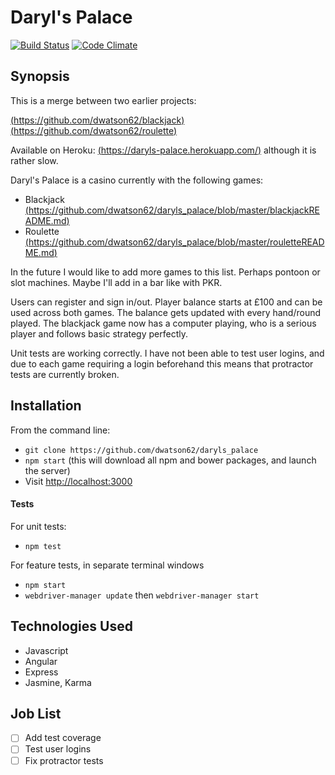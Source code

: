 Daryl's Palace
=======================

[![Build Status](https://travis-ci.org/dwatson62/daryls_palace.svg?branch=master)](https://travis-ci.org/dwatson62/daryls_palace) [![Code Climate](https://codeclimate.com/github/dwatson62/daryls_palace/badges/gpa.svg)](https://codeclimate.com/github/dwatson62/daryls_palace)

## Synopsis

This is a merge between two earlier projects:

[(https://github.com/dwatson62/blackjack)](https://github.com/dwatson62/blackjack)
[(https://github.com/dwatson62/roulette)](https://github.com/dwatson62/roulette)

Available on Heroku: [(https://daryls-palace.herokuapp.com/)](https://daryls-palace.herokuapp.com/) although it is rather slow.

Daryl's Palace is a casino currently with the following games:

- Blackjack [(https://github.com/dwatson62/daryls_palace/blob/master/blackjackREADME.md)](https://github.com/dwatson62/daryls_palace/blob/master/blackjackREADME.md)
- Roulette [(https://github.com/dwatson62/daryls_palace/blob/master/rouletteREADME.md)](https://github.com/dwatson62/daryls_palace/blob/master/rouletteREADME.md)

In the future I would like to add more games to this list. Perhaps pontoon or slot machines. Maybe I'll add in a bar like with PKR.

Users can register and sign in/out. Player balance starts at £100 and can be used across both games. The balance gets updated with every hand/round played. The blackjack game now has a computer playing, who is a serious player and follows basic strategy perfectly.

Unit tests are working correctly. I have not been able to test user logins, and due to each game requiring a login beforehand this means that protractor tests are currently broken.

## Installation

From the command line:

- ``` git clone https://github.com/dwatson62/daryls_palace ```
- ``` npm start ``` (this will download all npm and bower packages, and launch the server)
- Visit [http://localhost:3000](http://localhost:3000)

#### Tests

For unit tests:

- ``` npm test ```

For feature tests, in separate terminal windows

- ``` npm start ```
- ``` webdriver-manager update ``` then ``` webdriver-manager start ```

## Technologies Used

- Javascript
- Angular
- Express
- Jasmine, Karma

## Job List

- [ ] Add test coverage
- [ ] Test user logins
- [ ] Fix protractor tests
